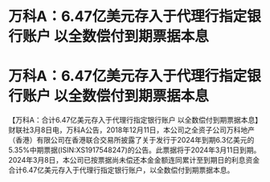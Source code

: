 # 万科A：6.47亿美元存入于代理行指定银行账户 以全数偿付到期票据本息

# 万科A：6.47亿美元存入于代理行指定银行账户 以全数偿付到期票据本息

【万科A：合计6.47亿美元存入于代理行指定银行账户
以全数偿付到期票据本息】财联社3月8日电，万科A公告，2018年12月11日，本公司之全资子公司万科地产（香港）有限公司在香港联合交易所披露了关于发行于2024年到期6.3亿美元的5.35%中期票据(ISIN:XS1917548247)的公告。此票据将于2024年3月11日到期。2024年3月8日，本公司已按票据尚未偿还本金金额连同累计至到期日的利息资金合计6.47亿美元存入于代理行指定银行账户，以全数偿付到期票据本息。


